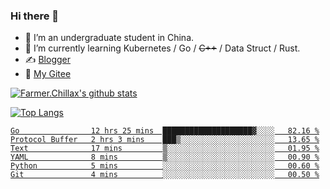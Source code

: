 ### Hi there 👋

- 🔭 I’m an undergraduate student in China.
- 🌱 I’m currently learning Kubernetes / Go / ~~C++~~ / Data Struct / Rust.
- ✍️ [Blogger](https://blog.farmer233.top)
- 🤔 [My Gitee](https://gitee.com/Farmer-chong)


[![Farmer.Chillax's github stats](https://github-readme-stats.vercel.app/api?username=FarmerChillax)](https://github.com/anuraghazra/github-readme-stats)

[![Top Langs](https://github-readme-stats.vercel.app/api/top-langs/?username=FarmerChillax&layout=compact&hide=html,css,javascript)](https://github.com/anuraghazra/github-readme-stats)

<p>
  <a href="https://wakatime.com/@Farmer">
        <!--START_SECTION:waka-->

```text
Go                12 hrs 25 mins  ████████████████████▓░░░░   82.16 %
Protocol Buffer   2 hrs 3 mins    ███▒░░░░░░░░░░░░░░░░░░░░░   13.65 %
Text              17 mins         ▒░░░░░░░░░░░░░░░░░░░░░░░░   01.95 %
YAML              8 mins          ▒░░░░░░░░░░░░░░░░░░░░░░░░   00.90 %
Python            5 mins          ░░░░░░░░░░░░░░░░░░░░░░░░░   00.60 %
Git               4 mins          ░░░░░░░░░░░░░░░░░░░░░░░░░   00.50 %
```

<!--END_SECTION:waka-->
  </a>
</p>

<!--
**Farmer-chong/Farmer-chong** is a ✨ _special_ ✨ repository because its `README.md` (this file) appears on your GitHub profile.

Here are some ideas to get you started:

- 🔭 I’m currently working on ...
- 🌱 I’m currently learning ...
- 👯 I’m looking to collaborate on ...
- 🤔 I’m looking for help with ...
- 💬 Ask me about ...
- 📫 How to reach me: ...
- 😄 Pronouns: ...
- ⚡ Fun fact: ...
-->
